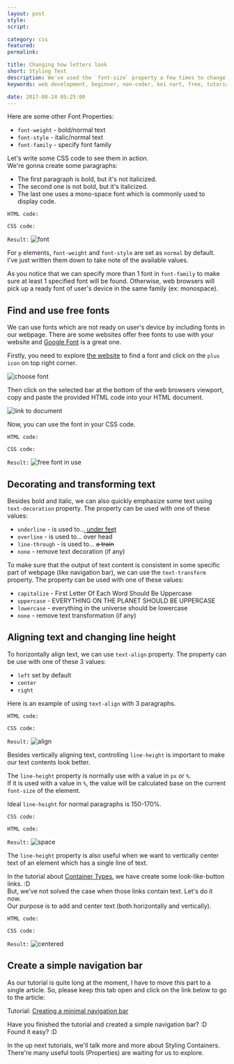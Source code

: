```yaml
---
layout: post
style:
script:

category: css
featured:
permalink:

title: Changing how letters look
short: Styling Text
description: We've used the `font-size` property a few times to change size of text contents. <br>Let's take a quick look at some basic Text Styling Properties. <br>Later, we'll create a simple navigation bar.
keywords: web development, beginner, non-coder, kei nart, free, tutorial, coding, programming, code nart, html, css, styling text, font-family, font-size, font-weight, font-style, text-align, line-height

date: 2017-08-24 05:25:00
---
```


Here are some other Font Properties:

- `font-weight` - bold/normal text
- `font-style` - italic/normal text
- `font-family` - specify font family

Let's write some CSS code to see them in action.  
We're gonna create some paragraphs:

- The first paragraph is bold, but it's not italicized.
- The second one is not bold, but it's italicized.
- The last one uses a mono-space font which is commonly used to display code.

`HTML code:`
<script src="https://gist.github.com/codenart/2ff6e9a6e50c1ae3971b189669d1644e.js"></script>

`CSS code:`
<script src="https://gist.github.com/codenart/5174a3366ddd82b22d7145011dcb011a.js"></script>

`Result:`
![font](/images/css/6/font.jpg)

For `p` elements, `font-weight` and `font-style` are set as `normal` by default.
I've just written them down to take note of the available values.

As you notice that we can specify more than 1 font in `font-family` to make sure
at least 1 specified font will be found. Otherwise, web browsers will pick up a
ready font of user's device in the same family (ex: monospace).

## Find and use free fonts

We can use fonts which are not ready on user's device by including fonts in our
webpage. There are some websites offer free fonts to use with your website and
[Google Font](https://fonts.google.com/ "ext") is a great one.

Firstly, you need to explore [the website](https://fonts.google.com/ "ext") to
find a font and click on the `plus icon` on top right corner.

![choose font](/images/css/6/find.jpg)

Then click on the selected bar at the bottom of the web browsers viewport, copy
and paste the provided HTML code into your HTML document.

![link to document](/images/css/6/link.jpg)

Now, you can use the font in your CSS code.

`HTML code:`
<script src="https://gist.github.com/codenart/3e1d601ebd392166fcf253b82c5f5db9.js">
</script>

`CSS code:`
<script src="https://gist.github.com/codenart/200754ba827b5e91ae45f02f742c1dd8.js">
</script>

`Result:`
![free font in use](/images/css/6/freefont.jpg)

## Decorating and transforming text

Besides bold and italic, we can also quickly emphasize some text using
`text-decoration` property. The property can be used with one of these values:

- `underline` - is used to... <span style="text-decoration: underline">under feet</span>
- `overline` - is used to... <span style="text-decoration: overline">over head</span>
- `line-through` - is used to... <span style="text-decoration: line-through">a train</span>
- `none` - remove text decoration (if any)

To make sure that the output of text content is consistent in some specific part
of webpage (like navigation bar), we can use the `text-transform` property. The
property can be used with one of these values:

- `capitalize` - <span style="text-transform: capitalize">first letter of each word should be uppercase</span>
- `uppercase` - <span style="text-transform: uppercase">everything on the planet should be uppercase</span>
- `lowercase` - <span style="text-transform: lowercase">everything in the universe should be lowercase</span>
- `none` - remove text transformation (if any)

## Aligning text and changing line height

To horizontally align text, we can use `text-align` property. The property can
be use with one of these 3 values:

- `left` set by default
- `center`
- `right`

Here is an example of using `text-align` with 3 paragraphs.

`HTML code:`
<script src="https://gist.github.com/codenart/7b75fdbe1fb6001b1ac714cd4660b805.js"></script>

`CSS code:`
<script src="https://gist.github.com/codenart/fc5904f2f6092c1452c0af247eeb5196.js"></script>

`Result:`
![align](/images/css/6/align.jpg)

Besides vertically aligning text, controlling `line-height` is important to make
our text contents look better.  

The `line-height` property is normally use with a value in `px` or `%`.  
If it is used with a value in `%`, the value will be calculated base on the
current `font-size` of the element.

Ideal `line-height` for normal paragraphs is 150-170%.  

`CSS code:`
<script src="https://gist.github.com/codenart/899634f6c687f81167242d35fdb7878a.js"></script>

`HTML code:`
<script src="https://gist.github.com/codenart/e86e2c809ad915aa1a08d4ff293c1170.js"></script>

`Result:`
![space](/images/css/6/space.jpg)

The `line-height` property is also useful when we want to vertically center text
of an element which has a single line of text.

In the tutorial about
[Container Types](https://codenart.github.io/css/2017/08/24/css-4-container-types.html#changing-type-of-a-container "ext"),
we have create some look-like-button links. :D  
But, we've not solved the case when those links contain text. Let's do it now.  
Our purpose is to add and center text (both horizontally and vertically).

`HTML code:`
<script src="https://gist.github.com/codenart/bfdce09d5a41c325d41f40d19b947197.js">
</script>

`CSS code:`
<script src="https://gist.github.com/codenart/a7d01690dff6d8d95b60d7b046742e1c.js">
</script>

`Result:`
![centered](/images/css/6/which.jpg)

## Create a simple navigation bar

As our tutorial is quite long at the moment, I have to move this part to a
single article. So, please keep this tab open and click on the link below to
go to the article:

Tutorial:
[Creating a minimal navigation bar](http://codenart.github.io/sample/2017/09/03/simple-navbar.html "ext")

Have you finished the tutorial and created a simple navigation bar? :D  
Found it easy? :D  

In the up next tutorials, we'll talk more and more about Styling Containers.
There're many useful tools (Properties) are waiting for us to explore.
